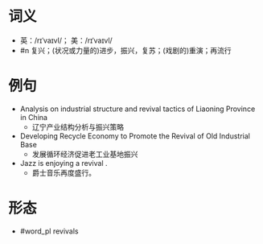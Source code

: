 # 词义
- 英：/rɪˈvaɪvl/； 美：/rɪˈvaɪvl/
- #n 复兴；(状况或力量的)进步，振兴，复苏；(戏剧的)重演；再流行
# 例句
- Analysis on industrial structure and revival tactics of Liaoning Province in China
	- 辽宁产业结构分析与振兴策略
- Developing Recycle Economy to Promote the Revival of Old Industrial Base
	- 发展循环经济促进老工业基地振兴
- Jazz is enjoying a revival .
	- 爵士音乐再度盛行。
# 形态
- #word_pl revivals

